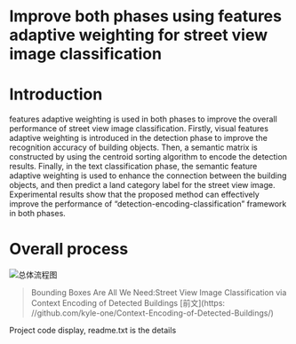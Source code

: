 # Improve both phases using features adaptive weighting for street view image classification
# Introduction
  features adaptive weighting is used in both phases to improve the overall performance of street view image classification. Firstly, visual features adaptive weighting is introduced in the detection phase to improve the recognition accuracy of building objects. Then, a semantic matrix is constructed by using the centroid sorting algorithm to encode the detection results. Finally, in the text classification phase, the semantic feature adaptive weighting is used to enhance the connection between the building objects, and then predict a land category label for the street view image. Experimental results show that the proposed method can effectively improve the performance of “detection-encoding-classification” framework in both phases.

# Overall process 
![总体流程图](https://github.com/nuotian1096/Street-view-image-classification/edit/master/1.png)


>Bounding Boxes Are All We Need:Street View Image Classification via Context Encoding of Detected Buildings
[前文](https:
//github.com/kyle-one/Context-Encoding-of-Detected-Buildings/)



Project code display, readme.txt is the details 







